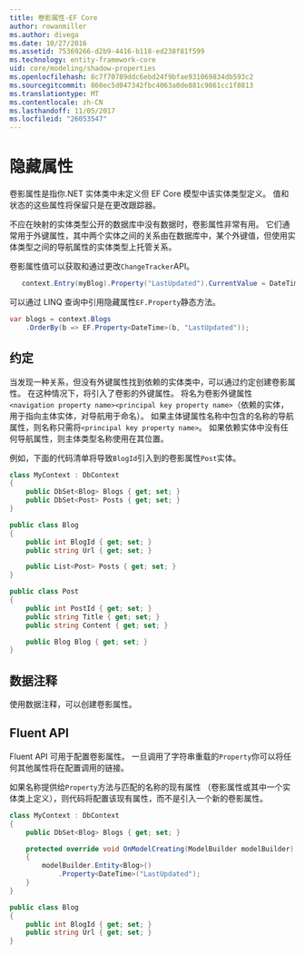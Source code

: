 ```yaml
---
title: 卷影属性-EF Core
author: rowanmiller
ms.author: divega
ms.date: 10/27/2016
ms.assetid: 75369266-d2b9-4416-b118-ed238f81f599
ms.technology: entity-framework-core
uid: core/modeling/shadow-properties
ms.openlocfilehash: 8c7f70789ddc6ebd24f9bfae931069834db593c2
ms.sourcegitcommit: 860ec5d047342fbc4063a0de881c9861cc1f8813
ms.translationtype: MT
ms.contentlocale: zh-CN
ms.lasthandoff: 11/05/2017
ms.locfileid: "26053547"
---
```

# <a name="shadow-properties"></a>隐藏属性

卷影属性是指你.NET 实体类中未定义但 EF Core 模型中该实体类型定义。 值和状态的这些属性将保留只是在更改跟踪器。

不应在映射的实体类型公开的数据库中没有数据时，卷影属性非常有用。 它们通常用于外键属性，其中两个实体之间的关系由在数据库中，某个外键值，但使用实体类型之间的导航属性的实体类型上托管关系。

卷影属性值可以获取和通过更改`ChangeTracker`API。

``` csharp
   context.Entry(myBlog).Property("LastUpdated").CurrentValue = DateTime.Now;
```

可以通过 LINQ 查询中引用隐藏属性`EF.Property`静态方法。

``` csharp
var blogs = context.Blogs
    .OrderBy(b => EF.Property<DateTime>(b, "LastUpdated"));
```

## <a name="conventions"></a>约定

当发现一种关系，但没有外键属性找到依赖的实体类中，可以通过约定创建卷影属性。 在这种情况下，将引入了卷影的外键属性。 将名为卷影外键属性`<navigation property name><principal key property name>`（依赖的实体，用于指向主体实体，对导航用于命名）。 如果主体键属性名称中包含的名称的导航属性，则名称只需将`<principal key property name>`。 如果依赖实体中没有任何导航属性，则主体类型名称使用在其位置。

例如，下面的代码清单将导致`BlogId`引入到的卷影属性`Post`实体。

<!-- [!code-csharp[Main](samples/core/Modeling/Conventions/Samples/ShadowForeignKey.cs)] -->
``` csharp
class MyContext : DbContext
{
    public DbSet<Blog> Blogs { get; set; }
    public DbSet<Post> Posts { get; set; }
}

public class Blog
{
    public int BlogId { get; set; }
    public string Url { get; set; }

    public List<Post> Posts { get; set; }
}

public class Post
{
    public int PostId { get; set; }
    public string Title { get; set; }
    public string Content { get; set; }

    public Blog Blog { get; set; }
}
```

## <a name="data-annotations"></a>数据注释

使用数据注释，可以创建卷影属性。

## <a name="fluent-api"></a>Fluent API

Fluent API 可用于配置卷影属性。 一旦调用了字符串重载的`Property`你可以将任何其他属性将在配置调用的链接。

如果名称提供给`Property`方法与匹配的名称的现有属性 （卷影属性或其中一个实体类上定义），则代码将配置该现有属性，而不是引入一个新的卷影属性。

<!-- [!code-csharp[Main](samples/core/Modeling/FluentAPI/Samples/ShadowProperty.cs?highlight=7,8)] -->
``` csharp
class MyContext : DbContext
{
    public DbSet<Blog> Blogs { get; set; }

    protected override void OnModelCreating(ModelBuilder modelBuilder)
    {
        modelBuilder.Entity<Blog>()
            .Property<DateTime>("LastUpdated");
    }
}

public class Blog
{
    public int BlogId { get; set; }
    public string Url { get; set; }
}
```
